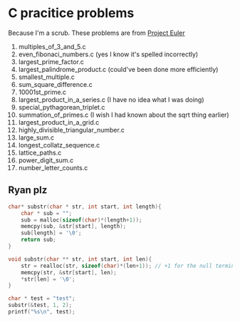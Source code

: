 # C pracitice problems
Because I'm a scrub. These problems are from [Project Euler](https://projecteuler.net/)

1. multiples_of_3_and_5.c
2. even_fibonaci_numbers.c (yes I know it's spelled incorrectly)
3. largest_prime_factor.c
4. largest_palindrome_product.c (could've been done more efficiently)
5. smallest_multiple.c
6. sum_square_difference.c
7. 10001st_prime.c
8. largest_product_in_a_series.c (I have no idea what I was doing)
9. special_pythagorean_triplet.c
10. summation_of_primes.c (I wish I had known about the sqrt thing earlier)
11. largest_product_in_a_grid.c
12. highly_divisible_triangular_number.c
13. large_sum.c
14. longest_collatz_sequence.c
15. lattice_paths.c
16. power_digit_sum.c
17. number_letter_counts.c

## Ryan plz
```c
char* substr(char * str, int start, int length){
	char * sub = "";
	sub = malloc(sizeof(char)*(length+1));
	memcpy(sub, &str[start], length);
	sub[length] = '\0';
	return sub;
}

void substr(char ** str, int start, int len){
	str = realloc(str, sizeof(char)*(len+1)); // +1 for the null terminator
	memcpy(str, &str[start], len);
	*str[len] = '\0';
}

char * test = "test";
substr(&test, 1, 2);
printf("%s\n", test);
```